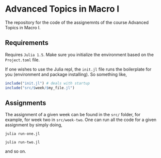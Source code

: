 # Advanced Topics in Macro I

The repository for the code of the assignemnts of the course Advanced Topics in Macro I.

## Requirements

Requires `Julia 1.5`. Make sure you initialize the environment based on the `Project.toml` file. 

If one wishes to use the Julia repl, the `init.jl` file runs the boilerplate for you (environment and package installing). So something like,

```julia
include("init.jl") # deals with startup
include("src/$week/$my_file.jl")
```

## Assignments

The assignment of a given week can be found in the `src/` folder, for example, for week two in `src/week-two`. One can run all the code for a given assignment by simply doing,


```
julia run-one.jl

julia run-two.jl
```

and so on.

